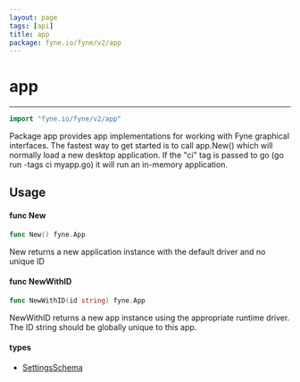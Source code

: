 ```yaml
---
layout: page
tags: [api]
title: app
package: fyne.io/fyne/v2/app
---
```


# app
---
```go
import "fyne.io/fyne/v2/app"
```

Package app provides app implementations for working with Fyne graphical interfaces. The fastest way to get started is to call app.New() which will normally load a new desktop application. If the "ci" tag is passed to go (go run -tags ci myapp.go) it will run an in-memory application.

## Usage

#### func  New

```go
func New() fyne.App
```
New returns a new application instance with the default driver and no unique ID

#### func  NewWithID

```go
func NewWithID(id string) fyne.App
```
NewWithID returns a new app instance using the appropriate runtime driver. The ID string should be globally unique to this app.

#### types

 * [SettingsSchema](settingsschema.html)
